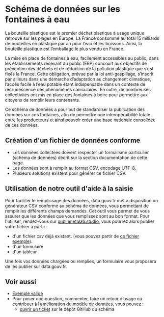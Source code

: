 <MenuSchema />

# Schéma de données sur les fontaines à eau

La bouteille plastique est le premier déchet plastique à usage unique retrouvé sur les plages en Europe. La France consomme au total 15 milliards de bouteilles en plastique par an pour l’eau et les boissons. Ainsi, la bouteille plastique est l’emballage le plus vendu en France.

La mise en place de fontaines à eau, facilement accessibles au public, dans les établissements recevant du public (ERP) concourt aux objectifs de prévention des déchets et de réduction de la pollution plastique que s’est fixés la France. Cette obligation, prévue par la loi anti-gaspillage, s’inscrit par ailleurs dans une démarche d’adaptation au changement climatique, l’accès facile à l’eau potable étant indispensable dans un contexte de recrudescence des phénomènes caniculaires. En outre, de nombreuses collectivités ont mis en place des fontaines à boire pour permettre aux citoyens de remplir leurs contenants.

Ce schéma de données a pour but de standardiser la publication des données sur ces fontaines, afin de permettre une interopéraibilité totale entre les producteurs et ainsi pouvoir créer une base nationale consolidée de ces données.

## Création d'un fichier de données conforme

* Les données collectées doivent respecter un formalisme particulier (schéma de données) décrit sur la section documentation de cette page.
* Les données sont à remplir au format CSV, encodage UTF-8.
* Plusieurs solutions existent pour générer ce fichier CSV.

## Utilisation de notre outil d'aide à la saisie

Pour faciliter le remplissage des données, data.gouv.fr met à disposition un générateur CSV conforme au schéma de données, vous permettant de remplir les différents champs demandés. Cet outil vous permet de vous assurer que les données que vous remplissez sont au bon format. Pour l'utiliser, rendez-vous sur [publier.etalab.studio](https://publier.etalab.studio/fr/select?schema=datagouv%2Fschema-fontaine-eau), vous pourrez alors publier votre fichier à partir : 
- d'un fichier csv déjà existant. (vous pouvez partir de [ce fichier exemple](https://github.com/datagouv/schema-fontaine-eau/blob/main/exemple-valide.csv)).
- d'un formulaire
- d'un tableur

Une fois vos données chargées ou remplies, un formulaire vous proposera de les publier sur data.gouv.fr.

## Voir aussi
- [Exemple valide](https://github.com/datagouv/schema-fontaine-eau/blob/main/exemple-valide.csv)
- Pour poser une question, commenter, faire un retour d’usage ou contribuer à l’amélioration du modèle de données, vous pouvez :
    - [ouvrir un ticket](https://github.com/datagouv/schema-fontaine-eau/issues) sur le dépôt GitHub du schéma
